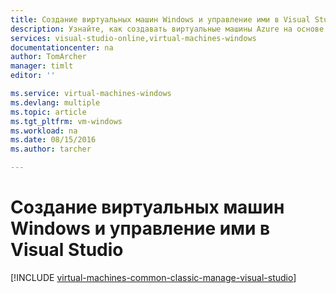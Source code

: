 ```yaml
---
title: Создание виртуальных машин Windows и управление ими в Visual Studio | Microsoft Docs
description: Узнайте, как создавать виртуальные машины Azure на основе Windows и управлять ими в Visual Studio.
services: visual-studio-online,virtual-machines-windows
documentationcenter: na
author: TomArcher
manager: timlt
editor: ''

ms.service: virtual-machines-windows
ms.devlang: multiple
ms.topic: article
ms.tgt_pltfrm: vm-windows
ms.workload: na
ms.date: 08/15/2016
ms.author: tarcher

---
```

# Создание виртуальных машин Windows и управление ими в Visual Studio
[!INCLUDE [virtual-machines-common-classic-manage-visual-studio](../../includes/virtual-machines-common-classic-manage-visual-studio.md)]

<!---HONumber=AcomDC_0824_2016-->